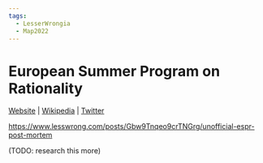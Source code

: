 ```yaml
---
tags:
  - LesserWrongia
  - Map2022
---
```

# European Summer Program on Rationality

[Website]() | [Wikipedia]() |  [Twitter]()

https://www.lesswrong.com/posts/Gbw9Tnqeo9crTNGrg/unofficial-espr-post-mortem

(TODO: research this more)

